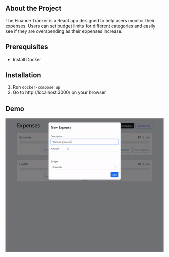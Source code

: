 ## About the Project
The Finance Tracker is a React app designed to help users monitor their expenses. Users can set budget limits for 
different categories and easily see if they are overspending as their expenses increase.

## Prerequisites
* Install Docker
## Installation
1. Run `docker-compose up`
2. Go to http://localhost:3000/ on your browser
## Demo
![](https://github.com/phillipsngs/FinanceTrackingApp/blob/main/assets/demo.gif)